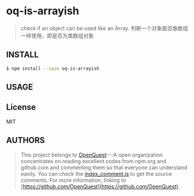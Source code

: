# oq-is-arrayish

> check if an object can be used like an Array. 判断一个对象能否像数组一样使用，即是否为类数组对象

## INSTALL
```sh
$ npm install --save oq-is-arrayish
```
## USAGE

## License

MIT

## AUTHORS
> This project belongs to [OpenQuest](https://github.com/OpenQuest)---A open organization concentrates on reading excellent codes from npm.org and github.com and commenting them so that everyone can understand easily.
> You can check the [index_comment.js](./index_comment.js) to get the source comments.
> For more information, linking to [https://github.com/OpenQuest](https://github.com/OpenQuest).